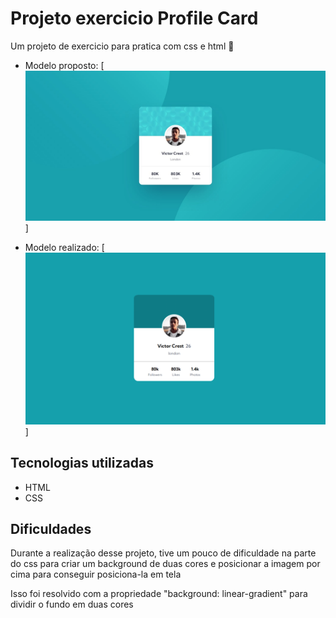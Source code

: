 # Projeto exercicio Profile Card
Um projeto de exercicio para pratica com css e html 🚀

- Modelo proposto: 
[<img src="./design/desktop-design.jpg">]

- Modelo realizado:
[<img src="./src/images/1.png">]

## Tecnologias utilizadas
- HTML
- CSS

## Dificuldades 
Durante a realização desse projeto, tive um pouco de dificuldade na parte do css para criar um background de duas cores e posicionar a imagem por cima para conseguir posiciona-la em tela

Isso foi resolvido com a propriedade "background: linear-gradient" para dividir o fundo em duas cores